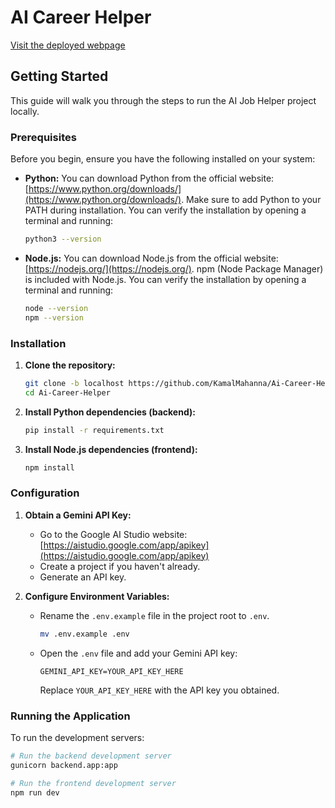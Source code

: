 # AI Career Helper

[Visit the deployed webpage](https://ai-career-helper.netlify.app/)

## Getting Started

This guide will walk you through the steps to run the AI Job Helper project locally.

### Prerequisites

Before you begin, ensure you have the following installed on your system:

* **Python:**  You can download Python from the official website: [https://www.python.org/downloads/](https://www.python.org/downloads/). Make sure to add Python to your PATH during installation. You can verify the installation by opening a terminal and running:

  ```bash
  python3 --version
  ```
* **Node.js:** You can download Node.js from the official website: [https://nodejs.org/](https://nodejs.org/). npm (Node Package Manager) is included with Node.js. You can verify the installation by opening a terminal and running:

  ```bash
  node --version
  npm --version
  ```

### Installation

1. **Clone the repository:**

   ```bash
   git clone -b localhost https://github.com/KamalMahanna/Ai-Career-Helper.git
   cd Ai-Career-Helper
   ```
2. **Install Python dependencies (backend):**

   ```bash
   pip install -r requirements.txt
   ```
3. **Install Node.js dependencies (frontend):**

   ```bash
   npm install
   ```

### Configuration

1. **Obtain a Gemini API Key:**

   * Go to the Google AI Studio website: [https://aistudio.google.com/app/apikey](https://aistudio.google.com/app/apikey)
   * Create a project if you haven't already.
   * Generate an API key.
2. **Configure Environment Variables:**

   * Rename the `.env.example` file in the project root to `.env`.

     ```bash
     mv .env.example .env
     ```
   * Open the `.env` file and add your Gemini API key:

     ```
     GEMINI_API_KEY=YOUR_API_KEY_HERE
     ```

     Replace `YOUR_API_KEY_HERE` with the API key you obtained.

### Running the Application

To run the development servers:

```bash
# Run the backend development server
gunicorn backend.app:app

# Run the frontend development server
npm run dev
```
